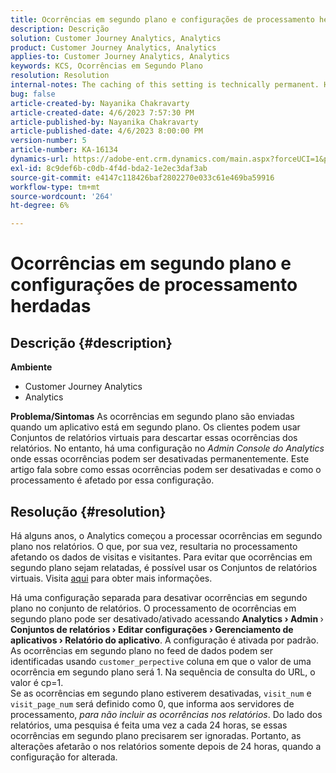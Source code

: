 ```yaml
---
title: Ocorrências em segundo plano e configurações de processamento herdadas
description: Descrição
solution: Customer Journey Analytics, Analytics
product: Customer Journey Analytics, Analytics
applies-to: Customer Journey Analytics, Analytics
keywords: KCS, Ocorrências em Segundo Plano
resolution: Resolution
internal-notes: The caching of this setting is technically permanent. However, since we restart those services daily, we are practically manually busting that cache once very 24 hours. The setting caching behavior isn't really documented and is more just of an implementation detail. Therefore, be careful when sharing the information with customers.
bug: false
article-created-by: Nayanika Chakravarty
article-created-date: 4/6/2023 7:57:30 PM
article-published-by: Nayanika Chakravarty
article-published-date: 4/6/2023 8:00:00 PM
version-number: 5
article-number: KA-16134
dynamics-url: https://adobe-ent.crm.dynamics.com/main.aspx?forceUCI=1&pagetype=entityrecord&etn=knowledgearticle&id=6378873d-b5d4-ed11-a7c7-6045bd006b3d
exl-id: 8c9def6b-c0db-4f4d-bda2-1e2ec3daf3ab
source-git-commit: e4147c118426baf2802270e033c61e469ba59916
workflow-type: tm+mt
source-wordcount: '264'
ht-degree: 6%

---
```


# Ocorrências em segundo plano e configurações de processamento herdadas

## Descrição {#description}

<b>Ambiente</b>
- Customer Journey Analytics
- Analytics



<b>Problema/Sintomas</b>
As ocorrências em segundo plano são enviadas quando um aplicativo está em segundo plano. Os clientes podem usar Conjuntos de relatórios virtuais para descartar essas ocorrências dos relatórios. No entanto, há uma configuração no *Admin Console do Analytics* onde essas ocorrências podem ser desativadas permanentemente. Este artigo fala sobre como essas ocorrências podem ser desativadas e como o processamento é afetado por essa configuração.


## Resolução {#resolution}


Há alguns anos, o Analytics começou a processar ocorrências em segundo plano nos relatórios. O que, por sua vez, resultaria no processamento afetando os dados de visitas e visitantes. Para evitar que ocorrências em segundo plano sejam relatadas, é possível usar os Conjuntos de relatórios virtuais. Visita [aqui](https://experienceleague.adobe.com/docs/analytics/components/virtual-report-suites/vrs-components.html?lang=pt-BR) para obter mais informações.

Há uma configuração separada para desativar ocorrências em segundo plano no conjunto de relatórios. O processamento de ocorrências em segundo plano pode ser desativado/ativado acessando <b>Analytics </b><b>›</b><b> Admin </b>›<b> Conjuntos de relatórios </b><b>›</b><b> Editar configurações </b><b>›</b><b> Gerenciamento de aplicativos </b><b>›</b><b> Relatório do aplicativo</b>. A configuração é ativada por padrão.
<br>As ocorrências em segundo plano no feed de dados podem ser identificadas usando `customer_perpective` coluna em que o valor de uma ocorrência em segundo plano será 1. Na sequência de consulta do URL, o valor é cp=1.<br>
Se as ocorrências em segundo plano estiverem desativadas, `visit_num` e `visit_page_num` será definido como 0, que informa aos servidores de processamento, *para não incluir as ocorrências nos relatórios*. Do lado dos relatórios, uma pesquisa é feita uma vez a cada 24 horas, se essas ocorrências em segundo plano precisarem ser ignoradas. Portanto, as alterações afetarão o nos relatórios somente depois de 24 horas, quando a configuração for alterada.
